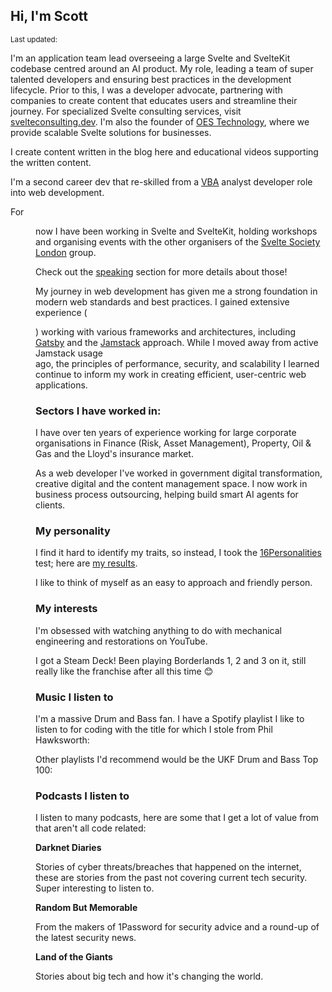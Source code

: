 <script>
  import { Deezer, Spotify } from 'sveltekit-embed'
  import {
    DateDistance as DD, 
    DateUpdated, 
    Small, 
  } from '$lib/components'
</script>

## Hi, I'm Scott

<Small>
  Last updated: <DateUpdated date="2024-10-12" small="true" />
</Small>

I'm an application team lead overseeing a large Svelte and SvelteKit
codebase centred around an AI product. My role, leading a team of
super talented developers and ensuring best practices in the
development lifecycle. Prior to this, I was a developer advocate,
partnering with companies to create content that educates users and
streamline their journey. For specialized Svelte consulting services,
visit [svelteconsulting.dev](https://svelteconsulting.dev). I'm also
the founder of [OES Technology](https://oestechnology.co.uk), where we
provide scalable Svelte solutions for businesses.

I create content written in the blog here and educational videos
supporting the written content.

I'm a second career dev that re-skilled from a [VBA] analyst developer
role into web development.

For <DD date="2021-04-06" /> now I have been working in Svelte and
SvelteKit, holding workshops and organising events with the other
organisers of the [Svelte Society London] group.

Check out the [speaking] section for more details about those!

My journey in web development has given me a strong foundation in
modern web standards and best practices. I gained extensive experience
(<DD date="2018-08-02"/>) working with various frameworks and
architectures, including [Gatsby] and the [Jamstack] approach. While I
moved away from active Jamstack usage <DD date="2021-04-06" /> ago,
the principles of performance, security, and scalability I learned
continue to inform my work in creating efficient, user-centric web
applications.

### Sectors I have worked in:

I have over ten years of experience working for large corporate
organisations in Finance (Risk, Asset Management), Property, Oil & Gas
and the Lloyd's insurance market.

As a web developer I've worked in government digital transformation,
creative digital and the content management space. I now work in
business process outsourcing, helping build smart AI agents for
clients.

### My personality

I find it hard to identify my traits, so instead, I took the
[16Personalities] test; here are [my results].

I like to think of myself as an easy to approach and friendly person.

### My interests

I'm obsessed with watching anything to do with mechanical engineering
and restorations on YouTube.

I got a Steam Deck! Been playing Borderlands 1, 2 and 3 on it, still
really like the franchise after all this time 😊

### Music I listen to

I'm a massive Drum and Bass fan. I have a Spotify playlist I like to
listen to for coding with the title for which I stole from Phil
Hawksworth:

<Spotify
  spotifyLink="playlist/75OcGUSaOXVnOLsFRA9taT?si=0ef1521713074cf9"
  width="100%"
/>

Other playlists I'd recommend would be the UKF Drum and Bass Top 100:

<!-- cSpell:ignore 0Zarq4BVkFkZOWkmqsfrjA -->

<Spotify
  spotifyLink="playlist/0Zarq4BVkFkZOWkmqsfrjA?si=00e42e2f62174e17"
  width="100%"
/>

### Podcasts I listen to

I listen to many podcasts, here are some that I get a lot of value
from that aren't all code related:

**Darknet Diaries**

Stories of cyber threats/breaches that happened on the internet, these
are stories from the past not covering current tech security. Super
interesting to listen to.

<Deezer
  frameSrc="show/496882"
/>

**Random But Memorable**

From the makers of 1Password for security advice and a round-up of the
latest security news.

<Deezer
  frameSrc="show/401552"
/>

**Land of the Giants**

Stories about big tech and how it's changing the world.

<Deezer
  frameSrc="show/679992"
/>

<!-- Links -->

[vba]: https://en.wikipedia.org/wiki/Visual_Basic_for_Applications
[gatsby]: https://www.gatsbyjs.com/
[16personalities]: https://www.16personalities.com/
[my results]: https://www.16personalities.com/profiles/ba01a67248b68
[jamstack]: https://jamstack.org/
[portfolio section]: /portfolio
[speaking]: /speaking
[svelte society london]:
	https://guild.host/svelte-society-london/events
